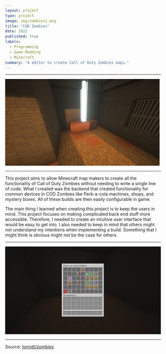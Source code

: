 ```yaml
---
layout: project
type: project
image: img/zombies1.png
title: "COD Zombies"
date: 2022
published: true
labels:
  - Programming
  - Game Modding
  - Minecraft
summary: "A editor to create Call of Duty Zombies maps."
---
```

<hr>

<img class="img-fluid" src="../img/zombies3.png">

<hr>

This project aims to allow Minecraft map makers to create all the functionality of Call of Duty Zombies without needing to write a single line of code. What I created was the backend that created functionality for common devices in COD Zombies like Perk-a-cola machines, shops, and mystery boxes. All of these builds are then easily configurable in game.

The main thing I learned when creating this project is to keep the users in mind. This project focuses on making complicated back end stuff more accessible. Therefore, I needed to create an intuitive user interface that would be easy to get into. I also needed to keep in mind that others might not understand my intentions when implementing a build. Something that I might think is obvious might not be the case for others.


<hr>

<img class="img-fluid" src="../img/zombies2.png">

<hr>

Source: <a href="https://github.com/tomidt/zombies"><i class="large github icon "></i>tomidt/zombies</a>
